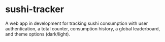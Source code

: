 # sushi-tracker
A web app in development for tracking sushi consumption with user authentication, a total counter, consumption history, a global leaderboard, and theme options (dark/light).
